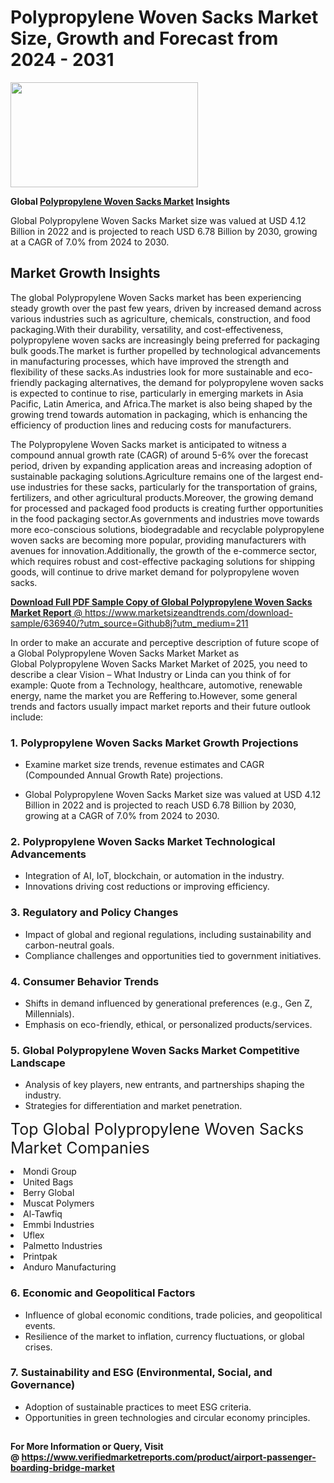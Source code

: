 <H1>Polypropylene Woven Sacks Market Size, Growth and Forecast from 2024 - 2031</H1><img class="aligncenter size-medium wp-image-584254" src="https://thirdeyenews.in/wp-content/uploads/2024/09/Global-Market-Research-300x168.jpeg" alt="" width="300" height="168" /><p><strong>Global&nbsp;<a href="https://www.marketsizeandtrends.com/download-sample/636940/?utm_source=Github8j?utm_medium=211">Polypropylene Woven Sacks Market</a> Insights</strong></p><p>Global Polypropylene Woven Sacks Market size was valued at USD 4.12 Billion in 2022 and is projected to reach USD 6.78 Billion by 2030, growing at a CAGR of 7.0% from 2024 to 2030.</p><p><h2>Market Growth Insights</h2> <p>The global Polypropylene Woven Sacks market has been experiencing steady growth over the past few years, driven by increased demand across various industries such as agriculture, chemicals, construction, and food packaging.With their durability, versatility, and cost-effectiveness, polypropylene woven sacks are increasingly being preferred for packaging bulk goods.The market is further propelled by technological advancements in manufacturing processes, which have improved the strength and flexibility of these sacks.As industries look for more sustainable and eco-friendly packaging alternatives, the demand for polypropylene woven sacks is expected to continue to rise, particularly in emerging markets in Asia Pacific, Latin America, and Africa.The market is also being shaped by the growing trend towards automation in packaging, which is enhancing the efficiency of production lines and reducing costs for manufacturers.</p> <p><a href="#"></a></p> <p>The Polypropylene Woven Sacks market is anticipated to witness a compound annual growth rate (CAGR) of around 5-6% over the forecast period, driven by expanding application areas and increasing adoption of sustainable packaging solutions.Agriculture remains one of the largest end-use industries for these sacks, particularly for the transportation of grains, fertilizers, and other agricultural products.Moreover, the growing demand for processed and packaged food products is creating further opportunities in the food packaging sector.As governments and industries move towards more eco-conscious solutions, biodegradable and recyclable polypropylene woven sacks are becoming more popular, providing manufacturers with avenues for innovation.Additionally, the growth of the e-commerce sector, which requires robust and cost-effective packaging solutions for shipping goods, will continue to drive market demand for polypropylene woven sacks.</p> <p><a href="#"></p><p><span class=""><strong>Download Full PDF Sample Copy of Global Polypropylene Woven Sacks Market Report</strong> @ <a href="https://www.marketsizeandtrends.com/download-sample/636940/?utm_source=Github8j?utm_medium=211" target="_blank">https://www.marketsizeandtrends.com/download-sample/636940/?utm_source=Github8j?utm_medium=211</a></span></p><p>In order to make an accurate and perceptive description of future scope of a Global&nbsp;Polypropylene Woven Sacks Market Market as Global&nbsp;Polypropylene Woven Sacks Market Market of 2025, you need to describe a clear Vision &ndash; What Industry or Linda can you think of for example: Quote from a Technology, healthcare, automotive, renewable energy, name the market you are Reffering to.However, some general trends and factors usually impact market reports and their future outlook include:</p><h3>1.&nbsp;<strong>Polypropylene Woven Sacks Market Growth Projections</strong></h3><ul><li>Examine market size trends, revenue estimates and CAGR (Compounded Annual Growth Rate) projections.</li><li><p>Global Polypropylene Woven Sacks Market size was valued at USD 4.12 Billion in 2022 and is projected to reach USD 6.78 Billion by 2030, growing at a CAGR of 7.0% from 2024 to 2030.</p></li></ul><h3>2.&nbsp;<strong>Polypropylene Woven Sacks Market Technological Advancements</strong></h3><ul><li>Integration of AI, IoT, blockchain, or automation in the industry.</li><li>Innovations driving cost reductions or improving efficiency.</li></ul><h3>3.&nbsp;<strong>Regulatory and Policy Changes</strong></h3><ul><li>Impact of global and regional regulations, including sustainability and carbon-neutral goals.</li><li>Compliance challenges and opportunities tied to government initiatives.</li></ul><h3>4.&nbsp;<strong>Consumer Behavior Trends</strong></h3><ul><li>Shifts in demand influenced by generational preferences (e.g., Gen Z, Millennials).</li><li>Emphasis on eco-friendly, ethical, or personalized products/services.</li></ul><h3>5.&nbsp;<strong>Global Polypropylene Woven Sacks Market Competitive Landscape</strong></h3><ul><li>Analysis of key players, new entrants, and partnerships shaping the industry.</li><li>Strategies for differentiation and market penetration.</li></ul><p data-pm-slice="1 1 []"><span style="color: inherit; font-family: inherit; font-size: 25px;">Top Global Polypropylene Woven Sacks Market Companies</span></p><div class="" data-test-id=""><p><li>Mondi Group</li><li> United Bags</li><li> Berry Global</li><li> Muscat Polymers</li><li> Al-Tawfiq</li><li> Emmbi Industries</li><li> Uflex</li><li> Palmetto Industries</li><li> Printpak</li><li> Anduro Manufacturing</li></p></div><h3>6.&nbsp;<strong>Economic and Geopolitical Factors</strong></h3><ul><li>Influence of global economic conditions, trade policies, and geopolitical events.</li><li>Resilience of the market to inflation, currency fluctuations, or global crises.</li></ul><h3>7.&nbsp;<strong>Sustainability and ESG (Environmental, Social, and Governance)</strong></h3><ul><li>Adoption of sustainable practices to meet ESG criteria.</li><li>Opportunities in green technologies and circular economy principles.</li></ul><h2><strong style="font-size: 14px;">For More Information or Query, Visit @&nbsp;</strong><a style="background-color: #ffffff; font-size: 14px;" href="https://www.marketsizeandtrends.com/report/polypropylene-woven-sacks-market/" target="_blank">https://www.verifiedmarketreports.com/product/airport-passenger-boarding-bridge-market</a></h2>